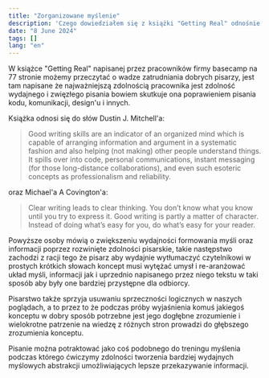 ```yaml
---
title: "Zorganizowane myślenie"
description: 'Czego dowiedziałem się z książki "Getting Real" odnośnie myślenia.'
date: "8 June 2024"
tags: []
lang: "en"
---
```


W książce "Getting Real" napisanej przez pracowników firmy basecamp na 77 stronie możemy przeczytać o wadze zatrudniania dobrych pisarzy, jest tam napisane że najważniejszą zdolnością pracownika jest zdolność wydajnego i zwięzłego pisania bowiem skutkuje ona poprawieniem pisania kodu, komunikacji, design'u i innych.

Książka odnosi się do słów Dustin J. Mitchell'a:

> Good writing skills are an indicator of an organized mind which is capable of arranging
> information and argument in a systematic fashion and also helping (not making) other people
> understand things. It spills over into code, personal communications, instant messaging (for
> those long-distance collaborations), and even such esoteric concepts as professionalism and
> reliability.

oraz Michael'a A Covington'a:

> Clear writing leads to clear thinking. You don’t know what you know until you try to express it.
> Good writing is partly a matter of character. Instead of doing what’s easy for you, do what’s easy
> for your reader.

Powyższe osoby mówią o zwiększeniu wydajności formowania myśli oraz informacji poprzez rozwinięte zdolności pisarskie, takie następstwo zachodzi z racji tego że pisarz aby wydajnie wytłumaczyć czytelnikowi w prostych krótkich słowach koncept musi wytężać umysł i re-aranżować układ myśli, informacji jak i uprzednio napisanego przez niego tekstu w taki sposób aby były one bardziej przystępne dla odbiorcy.

Pisarstwo także sprzyja usuwaniu sprzeczności logicznych w naszych poglądach, a to przez to że podczas próby wyjaśnienia komuś jakiegoś konceptu w dobry sposób potrzebne jest jego dogłębne zrozumienie i wielokrotne patrzenie na wiedzę z różnych stron prowadzi do głębszego zrozumienia konceptu.

Pisanie można potraktować jako coś podobnego do treningu myślenia podczas którego ćwiczymy zdolności tworzenia bardziej wydajnych myślowych abstrakcji umożliwiających lepsze przekazywanie informacji.
